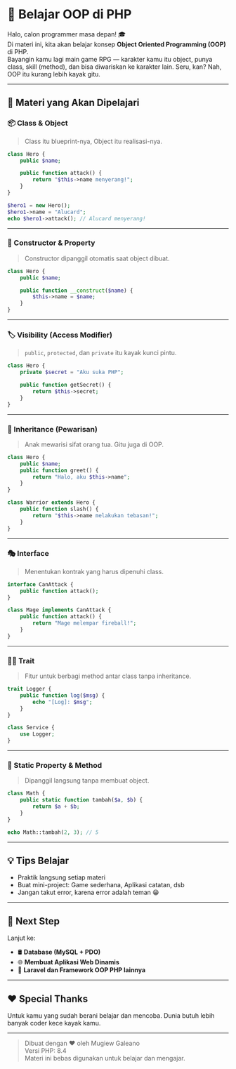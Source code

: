 # 🧠 Belajar OOP di PHP

Halo, calon programmer masa depan! 🎓  
Di materi ini, kita akan belajar konsep **Object Oriented Programming (OOP)** di PHP.  
Bayangin kamu lagi main game RPG — karakter kamu itu object, punya class, skill (method), dan bisa diwariskan ke karakter lain. Seru, kan? Nah, OOP itu kurang lebih kayak gitu.

---

## 🧩 Materi yang Akan Dipelajari

### 📦 Class & Object
> Class itu blueprint-nya, Object itu realisasi-nya.
```php
class Hero {
    public $name;

    public function attack() {
        return "$this->name menyerang!";
    }
}

$hero1 = new Hero();
$hero1->name = "Alucard";
echo $hero1->attack(); // Alucard menyerang!
```

---

### 🧬 Constructor & Property
> Constructor dipanggil otomatis saat object dibuat.
```php
class Hero {
    public $name;

    public function __construct($name) {
        $this->name = $name;
    }
}
```

---

### 🏷️ Visibility (Access Modifier)
> `public`, `protected`, dan `private` itu kayak kunci pintu.
```php
class Hero {
    private $secret = "Aku suka PHP";

    public function getSecret() {
        return $this->secret;
    }
}
```

---

### 🧭 Inheritance (Pewarisan)
> Anak mewarisi sifat orang tua. Gitu juga di OOP.
```php
class Hero {
    public $name;
    public function greet() {
        return "Halo, aku $this->name";
    }
}

class Warrior extends Hero {
    public function slash() {
        return "$this->name melakukan tebasan!";
    }
}
```

---

### 🎭 Interface
> Menentukan kontrak yang harus dipenuhi class.
```php
interface CanAttack {
    public function attack();
}

class Mage implements CanAttack {
    public function attack() {
        return "Mage melempar fireball!";
    }
}
```

---

### 🧙‍♂️ Trait
> Fitur untuk berbagi method antar class tanpa inheritance.
```php
trait Logger {
    public function log($msg) {
        echo "[Log]: $msg";
    }
}

class Service {
    use Logger;
}
```

---

### 🌌 Static Property & Method
> Dipanggil langsung tanpa membuat object.
```php
class Math {
    public static function tambah($a, $b) {
        return $a + $b;
    }
}

echo Math::tambah(2, 3); // 5
```

---

## 💡 Tips Belajar
- Praktik langsung setiap materi
- Buat mini-project: Game sederhana, Aplikasi catatan, dsb
- Jangan takut error, karena error adalah teman 😁

---

## 🏁 Next Step
Lanjut ke:
- 🛢️ **Database (MySQL + PDO)**
- 🌐 **Membuat Aplikasi Web Dinamis**
- 🎼 **Laravel dan Framework OOP PHP lainnya**

---

## ❤️ Special Thanks
Untuk kamu yang sudah berani belajar dan mencoba. Dunia butuh lebih banyak coder kece kayak kamu.

---

> Dibuat dengan ❤️ oleh Mugiew Galeano  
> Versi PHP: 8.4  
> Materi ini bebas digunakan untuk belajar dan mengajar.